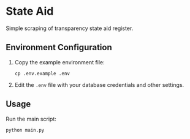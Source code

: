 # State Aid

Simple scraping of transparency state aid register.

## Environment Configuration

1. Copy the example environment file:
   ```
   cp .env.example .env
   ```

2. Edit the `.env` file with your database credentials and other settings.

## Usage

Run the main script:
```
python main.py
```